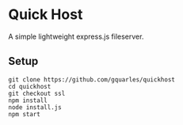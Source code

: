 # Quick Host
A simple lightweight express.js fileserver.

## Setup
```
git clone https://github.com/gquarles/quickhost
cd quickhost
git checkout ssl
npm install
node install.js
npm start
```